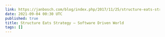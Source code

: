 ```yaml
---
link: https://janbosch.com/blog/index.php/2017/11/25/structure-eats-strategy/
date: 2021-09-04 00:30 UTC
published: true
title: Structure Eats Strategy – Software Driven World
tags: []
---
```



